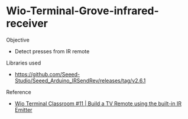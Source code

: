 # Wio-Terminal-Grove-infrared-receiver

Objective
- Detect presses from IR remote

Libraries used
- https://github.com/Seeed-Studio/Seeed_Arduino_IRSendRev/releases/tag/v2.6.1

Reference
- [Wio Terminal Classroom #11 | Build a TV Remote using the built-in IR Emitter](https://www.youtube.com/watch?v=C9AlljLst2o&t=1s)
